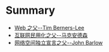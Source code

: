 # Summary

* [ Web 之父--Tim Berners-Lee](lee.md)
* [互联网民用化之父--马克安德森](marc.md)
* [网络空间独立宣言之父--John Barlow ](barlow.md)
